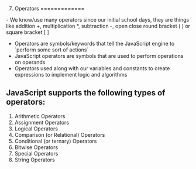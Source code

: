 07. Operators
=============

\- We know/use many operators since our initial school days, they are things like addition +, multiplication \*, subtraction -, open close round bracket ( ) or square bracket \[ \]  
- Operators are symbols/keywords that tell the JavaScript engine to \`perform some sort of actions\`  
- JavaScript operators are symbols that are used to perform operations on operands  
- Operators used along with our variables and constants to create expressions to implement logic and algorithms  

JavaScript supports the following types of operators:
-----------------------------------------------------

1.  Arithmetic Operators
2.  Assignment Operators
3.  Logical Operators
4.  Comparison (or Relational) Operators
5.  Conditional (or ternary) Operators
6.  Bitwise Operators
7.  Special Operators
8.  String Operators

